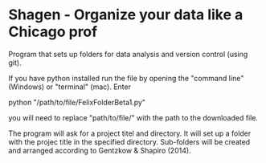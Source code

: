 # Shagen - Organize your data like a Chicago prof

Program that sets up folders for data analysis and version control (using git). 

If you have python installed run the file by opening the "command line" (Windows) or "terminal" (mac). Enter

python "/path/to/file/FelixFolderBeta1.py"

you will need to replace "path/to/file/" with the path to the downloaded file.

The program will ask for a project titel and directory. It will set up a folder with the projec title in the specified directory. Sub-folders will be created and arranged according to Gentzkow & Shapiro (2014). 
